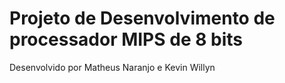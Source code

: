 # Projeto de Desenvolvimento de processador MIPS de 8 bits
Desenvolvido por Matheus Naranjo e Kevin Willyn
